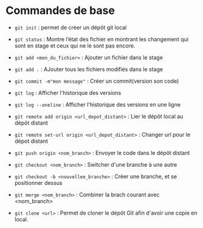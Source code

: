 # Commandes de base

- `git init` : permet de créer un dépôt git local

- `git status` : Montre l’état des fichier en montrant les changement qui sont en stage et ceux qui ne le sont pas encore.

- `git add <mon_du_fichier>` : Ajouter un fichier dans le stage

- `git add .` : AJouter tous les fichiers modifiés dans le stage

- `git commit -m"mon message"` : Créer un commit(version son code)

- `git log` : Afficher l'historique des versions

- `git log --oneline` : Afficher l'historique des versions en une ligne

- `git remote add origin <url_depot_distant>` : Lier le dépôt local au dépôt distant

- `git remote set-url origin <url_depot_distant>` : Changer url pour le dépot distant

- `git push origin <nom_branch>` : Envoyer le code dans le dépôt distant

- `git checkout <nom_branch>` : Switcher d'une branche à une autre

- `git checkout -b <nouvellee_branche>` : Créer une branche, et se positionner dessus

- `git merge <nom_branch>` : Combiner la brach courant avec <nom_branch>

- `git clone <url>` : Permet de cloner le dépôt Git afin d'avoir une copie en local.

